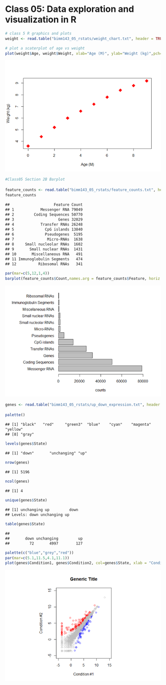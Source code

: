 Class 05: Data exploration and visualization in R
================

``` r
# class 5 R graphics and plots
weight <- read.table("bimm143_05_rstats/weight_chart.txt", header = TRUE)
```

``` r
# plot a scaterplot of age vs weight
plot(weight$Age, weight$Weight, xlab="Age (M)", ylab="Weight (kg)",pch=18, cex=(2),col="red")
```

![](class05_rmd_git_files/figure-gfm/unnamed-chunk-2-1.png)<!-- -->

``` r
#Class05 Section 2B Barplot

feature_counts <- read.table("bimm143_05_rstats/feature_counts.txt", header = TRUE, sep="\t")
feature_counts
```

    ##                    Feature Count
    ## 1            Messenger RNA 79049
    ## 2         Coding Sequences 50770
    ## 3                    Genes 32029
    ## 4            Transfer RNAs 26248
    ## 5              CpG islands 13840
    ## 6              Pseudogenes  5195
    ## 7               Micro-RNAs  1638
    ## 8     Small nucleolar RNAs  1602
    ## 9       Small nuclear RNAs  1431
    ## 10       Miscellaneous RNA   491
    ## 11 Immunoglobulin Segments   474
    ## 12          Ribosomal RNAs   341

``` r
par(mar=c(5,12,1,4))
barplot(feature_counts$Count,names.arg = feature_counts$Feature, horiz = TRUE, xlab = "counts", las = 1, xlim = c(0,80000))
```

![](class05_rmd_git_files/figure-gfm/unnamed-chunk-3-1.png)<!-- -->

``` r
genes <- read.table("bimm143_05_rstats/up_down_expression.txt", header = TRUE, sep="\t")

palette()
```

    ## [1] "black"   "red"     "green3"  "blue"    "cyan"    "magenta" "yellow" 
    ## [8] "gray"

``` r
levels(genes$State)
```

    ## [1] "down"       "unchanging" "up"

``` r
nrow(genes)
```

    ## [1] 5196

``` r
ncol(genes)
```

    ## [1] 4

``` r
unique(genes$State)
```

    ## [1] unchanging up         down      
    ## Levels: down unchanging up

``` r
table(genes$State)
```

    ## 
    ##       down unchanging         up 
    ##         72       4997        127

``` r
palette(c("blue","grey","red"))
par(mar=c(5.1,11.5,4.1,11.1))
plot(genes$Condition1, genes$Condition2, col=genes$State, xlab = "Condition #1", ylab = "Condition #2", main = "Generic Title", xlim = (c(-5,15)), ylim = (c(-5,15)))
```

![](class05_rmd_git_files/figure-gfm/unnamed-chunk-4-1.png)<!-- -->
